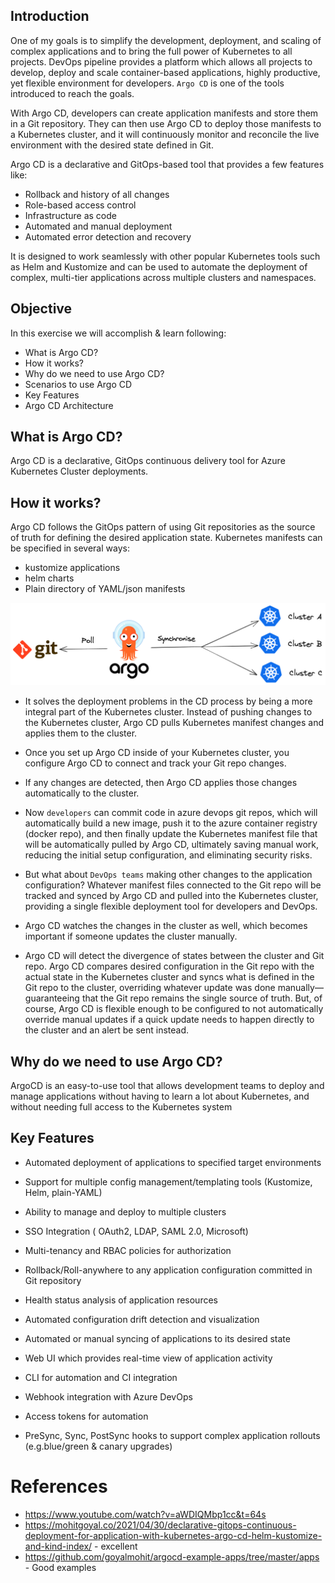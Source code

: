 ## Introduction

One of my goals is to simplify the development, deployment, and scaling of complex applications and to bring the full power of Kubernetes to all projects. DevOps pipeline provides a platform which allows all projects to develop, deploy and scale container-based applications, highly productive, yet flexible environment for developers. `Argo CD` is one of the tools introduced to reach the goals.

With Argo CD, developers can create application manifests and store them in a Git repository. They can then use Argo CD to deploy those manifests to a Kubernetes cluster, and it will continuously monitor and reconcile the live environment with the desired state defined in Git.

Argo CD is a declarative and GitOps-based tool that provides a few features like:

- Rollback and history of all changes
- Role-based access control
- Infrastructure as code
- Automated and manual deployment
- Automated error detection and recovery
  
It is designed to work seamlessly with other popular Kubernetes tools such as Helm and Kustomize and can be used to automate the deployment of complex, multi-tier applications across multiple clusters and namespaces.

## Objective

In this exercise we will accomplish & learn following:

- What is Argo CD?
- How it works?
- Why do we need to use Argo CD?
- Scenarios to use Argo CD
- Key Features
- Argo CD Architecture


## What is Argo CD?

Argo CD is a declarative, GitOps continuous delivery tool for Azure Kubernetes Cluster deployments.


## How it works?


Argo CD follows the GitOps pattern of using Git repositories as the source of truth for defining the desired application state. Kubernetes manifests can be specified in several ways:

- kustomize applications
- helm charts
- Plain directory of YAML/json manifests

![image.jpg](images/image-1.png)
<!-- ![image.png](/.attachments/image-abc39e0e-6ef7-4d7b-b6b9-f45e8cb3238b.png) -->


- It solves the deployment problems in the CD process by being a more integral part of the Kubernetes cluster. Instead of pushing changes to the Kubernetes cluster, Argo CD pulls Kubernetes manifest changes and applies them to the cluster. 

- Once you set up Argo CD inside of your Kubernetes cluster, you configure Argo CD to connect and track your Git repo changes.

- If any changes are detected, then Argo CD applies those changes automatically to the cluster. 

- Now `developers` can commit code in azure devops git repos, which will automatically build a new image, push it to the azure container registry (docker repo), and then finally update the Kubernetes manifest file that will be automatically pulled by Argo CD, ultimately saving manual work, reducing the initial setup configuration, and eliminating security risks.

- But what about `DevOps teams` making other changes to the application configuration? Whatever manifest files connected to the Git repo will be tracked and synced by Argo CD and pulled into the Kubernetes cluster, providing a single flexible deployment tool for developers and DevOps.

- Argo CD watches the changes in the cluster as well, which becomes important if someone updates the cluster manually. 

- Argo CD will detect the divergence of states between the cluster and Git repo. Argo CD compares desired configuration in the Git repo with the actual state in the Kubernetes cluster and syncs what is defined in the Git repo to the cluster, overriding whatever update was done manually—guaranteeing that the Git repo remains the single source of truth. But, of course, Argo CD is flexible enough to be configured to not automatically override manual updates if a quick update needs to happen directly to the cluster and an alert be sent instead.

## Why do we need to use Argo CD?

ArgoCD is an easy-to-use tool that allows development teams to deploy and manage applications without having to learn a lot about Kubernetes, and without needing full access to the Kubernetes system

<!-- **Scenarios to use Argo CD**

- Scenario-1
- Scenario-2 -->

## Key Features

- Automated deployment of applications to specified target environments

- Support for multiple config management/templating tools (Kustomize, Helm, plain-YAML)

- Ability to manage and deploy to multiple clusters

- SSO Integration ( OAuth2, LDAP, SAML 2.0, Microsoft)

- Multi-tenancy and RBAC policies for authorization

- Rollback/Roll-anywhere to any application configuration committed in Git repository

- Health status analysis of application resources

- Automated configuration drift detection and visualization

- Automated or manual syncing of applications to its desired state

- Web UI which provides real-time view of application activity

- CLI for automation and CI integration

- Webhook integration with Azure DevOps

- Access tokens for automation

- PreSync, Sync, PostSync hooks to support complex application rollouts (e.g.blue/green & canary upgrades)


<!-- # Architecture diagram


1. API Server: 
1. Repository Server: 
1. Application Controller: 

![image.png](/.attachments/image-48645e55-40cf-4177-a0f9-6dd32538ca11.png) -->

# References
- https://www.youtube.com/watch?v=aWDIQMbp1cc&t=64s
- https://mohitgoyal.co/2021/04/30/declarative-gitops-continuous-deployment-for-application-with-kubernetes-argo-cd-helm-kustomize-and-kind-index/ - excellent
- https://github.com/goyalmohit/argocd-example-apps/tree/master/apps - Good examples